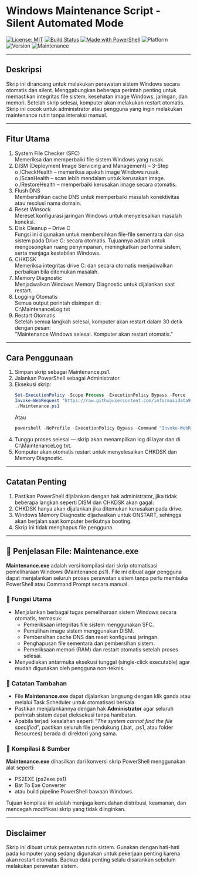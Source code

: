 # Windows Maintenance Script - Silent Automated Mode  
[![License: MIT](https://img.shields.io/badge/License-MIT-blue.svg)](LICENSE)
[![Build Status](https://img.shields.io/badge/Status-Stable-success.svg)](https://github.com/informasidata91-cpu/Maintenance-Windows)
[![Made with PowerShell](https://img.shields.io/badge/Made%20with-PowerShell-5391FE.svg)](https://learn.microsoft.com/en-us/powershell/)
![Platform](https://img.shields.io/badge/Platform-Windows%2010%2F11-blue.svg)
![Version](https://img.shields.io/badge/Version-1.0-lightgrey.svg)
![Maintenance](https://img.shields.io/badge/Auto%20Maintenance-Enabled-green.svg)
________________________________________
## Deskripsi  
Skrip ini dirancang untuk melakukan perawatan sistem Windows secara otomatis dan silent. Menggabungkan beberapa perintah penting untuk memastikan integritas file sistem, kesehatan image Windows, jaringan, dan memori. Setelah skrip selesai, komputer akan melakukan restart otomatis. Skrip ini cocok untuk administrator atau pengguna yang ingin melakukan maintenance rutin tanpa interaksi manual.  
________________________________________
## Fitur Utama  
1.	System File Checker (SFC)  
    Memeriksa dan memperbaiki file sistem Windows yang rusak.  
2.	DISM (Deployment Image Servicing and Management) – 3-Step  
    o	/CheckHealth – memeriksa apakah image Windows rusak.  
    o	/ScanHealth – scan lebih mendalam untuk kerusakan image.  
    o	/RestoreHealth – memperbaiki kerusakan image secara otomatis.  
3.	Flush DNS  
    Membersihkan cache DNS untuk memperbaiki masalah konektivitas atau resolusi nama domain.  
4.	Reset Winsock  
    Mereset konfigurasi jaringan Windows untuk menyelesaikan masalah koneksi.
5.  Disk Cleanup – Drive C  
    Fungsi ini digunakan untuk membersihkan file-file sementara dan sisa sistem pada Drive C: secara otomatis. Tujuannya adalah untuk mengosongkan ruang penyimpanan, meningkatkan performa sistem, serta menjaga kestabilan Windows.
6.	CHKDSK  
    Memeriksa integritas drive C: dan secara otomatis menjadwalkan perbaikan bila ditemukan masalah.  
7.	Memory Diagnostic  
    Menjadwalkan Windows Memory Diagnostic untuk dijalankan saat restart.  
8.	Logging Otomatis  
    Semua output perintah disimpan di:  
    C:\MaintenanceLog.txt  
9.	Restart Otomatis  
    Setelah semua langkah selesai, komputer akan restart dalam 30 detik dengan pesan:  
    "Maintenance Windows selesai. Komputer akan restart otomatis."  
________________________________________
## Cara Penggunaan  
1.	Simpan skrip sebagai Maintenance.ps1.  
2.	Jalankan PowerShell sebagai Administrator.  
3.	Eksekusi skrip:  
    ```powershell
  	Set-ExecutionPolicy -Scope Process -ExecutionPolicy Bypass -Force
    Invoke-WebRequest "https://raw.githubusercontent.com/informasidata91-cpu/Maintenance-Windows/main/Maintenance.ps1" -OutFile "Maintenance.ps1"  
    ./Maintenance.ps1
    ```
    Atau
    ```powershell
    powershell -NoProfile -ExecutionPolicy Bypass -Command "Invoke-WebRequest 'https://raw.githubusercontent.com/informasidata91-cpu/Maintenance-Windows/main/Maintenance.ps1' -OutFile 'Maintenance.ps1'; ./Maintenance.ps1"
    ```       
4.	Tunggu proses selesai — skrip akan menampilkan log di layar dan di C:\MaintenanceLog.txt.  
5.	Komputer akan otomatis restart untuk menyelesaikan CHKDSK dan Memory Diagnostic.  
________________________________________  
## Catatan Penting  
1. Pastikan PowerShell dijalankan dengan hak administrator, jika tidak beberapa langkah seperti DISM dan CHKDSK akan gagal.  
2. CHKDSK hanya akan dijalankan jika ditemukan kerusakan pada drive.  
3. Windows Memory Diagnostic dijadwalkan untuk ONSTART, sehingga akan berjalan saat komputer berikutnya booting.  
4. Skrip ini tidak menghapus file pengguna.  
________________________________________
## 🧩 Penjelasan File: Maintenance.exe
**Maintenance.exe** adalah versi kompilasi dari skrip otomatisasi pemeliharaan Windows (Maintenance.ps1). File ini dibuat agar pengguna dapat menjalankan seluruh proses perawatan sistem tanpa perlu membuka PowerShell atau Command Prompt secara manual.  

### 🎯 Fungsi Utama  
- Menjalankan berbagai tugas pemeliharaan sistem Windows secara otomatis, termasuk:  
  - Pemeriksaan integritas file sistem menggunakan SFC.  
  - Pemulihan image sistem menggunakan DISM.  
  - Pembersihan cache DNS dan reset konfigurasi jaringan.  
  - Penghapusan file sementara dan pembersihan sistem.  
  - Pemeriksaan memori (RAM) dan restart otomatis setelah proses selesai.  
- Menyediakan antarmuka eksekusi tunggal (single-click executable) agar mudah digunakan oleh pengguna non-teknis.  

### 🧾 Catatan Tambahan  
- File **Maintenance.exe** dapat dijalankan langsung dengan klik ganda atau melalui Task Scheduler untuk otomatisasi berkala.  
- Pastikan menjalankannya dengan hak **Administrator** agar seluruh perintah sistem dapat dieksekusi tanpa hambatan.  
- Apabila terjadi kesalahan seperti “_The system cannot find the file specified_”, pastikan seluruh file pendukung (.bat, .ps1, atau folder Resources) berada di direktori yang sama.  

### 🧰 Kompilasi & Sumber
**Maintenance.exe** dihasilkan dari konversi skrip PowerShell menggunakan alat seperti:  
- PS2EXE (ps2exe.ps1)  
- Bat To Exe Converter  
- atau build pipeline PowerShell bawaan Windows.  

Tujuan kompilasi ini adalah menjaga kemudahan distribusi, keamanan, dan mencegah modifikasi skrip yang tidak diinginkan.

--- 
## Disclaimer  
Skrip ini dibuat untuk perawatan rutin sistem. Gunakan dengan hati-hati pada komputer yang sedang digunakan untuk pekerjaan penting karena akan restart otomatis. Backup data penting selalu disarankan sebelum melakukan perawatan sistem.  
